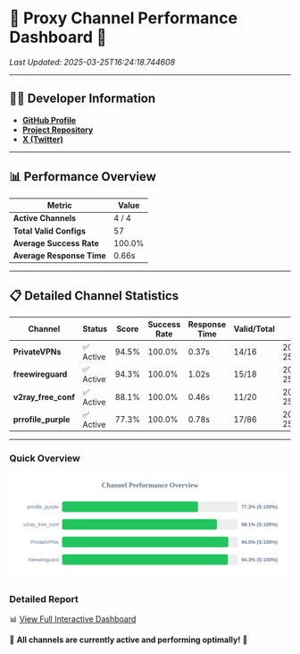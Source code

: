# 🌟 Proxy Channel Performance Dashboard 🌟

_Last Updated: 2025-03-25T16:24:18.744608_

---

## 👩‍💻 Developer Information

- **[GitHub Profile](https://github.com/4n0nymou3)**  
- **[Project Repository](https://github.com/4n0nymou3/multi-proxy-config-fetcher)**  
- **[X (Twitter)](https://x.com/4n0nymou3)**  

---

## 📊 Performance Overview

| Metric                | Value       |
|-----------------------|-------------|
| **Active Channels**   | 4 / 4       |
| **Total Valid Configs** | 57          |
| **Average Success Rate** | 100.0%      |
| **Average Response Time** | 0.66s       |

---

## 📋 Detailed Channel Statistics

| Channel          | Status     | Score  | Success Rate | Response Time | Valid/Total | Last Success               |
|------------------|------------|--------|--------------|---------------|-------------|----------------------------|
| **PrivateVPNs**  | ✅ Active  | 94.5%  | 100.0% | 0.37s         | 14/16       | 2025-03-25T16:24:17.693536 |
| **freewireguard**  | ✅ Active  | 94.3%  | 100.0% | 1.02s         | 15/18       | 2025-03-25T16:24:18.742851 |
| **v2ray_free_conf**  | ✅ Active  | 88.1%  | 100.0% | 0.46s         | 11/20       | 2025-03-25T16:24:17.290365 |
| **prrofile_purple**  | ✅ Active  | 77.3%  | 100.0% | 0.78s         | 17/86       | 2025-03-25T16:24:16.782438 |

---

### Quick Overview
<div align="center">
  <a href="https://raw.githubusercontent.com/nullluser/NullRepo/refs/heads/main/assets/channel_stats_chart.svg">
    <img src="https://raw.githubusercontent.com/nullluser/NullRepo/refs/heads/main/assets/channel_stats_chart.svg" alt="Source Performance Statistics" width="800">
  </a>
</div>

### Detailed Report
📊 [View Full Interactive Dashboard](https://htmlpreview.github.io/?https://github.com/nullluser/NullRepo/blob/main/assets/performance_report.html)

🎉 **All channels are currently active and performing optimally!** 🎉
